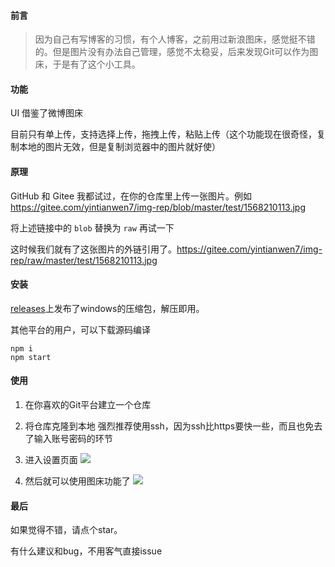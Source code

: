 #### 前言
> 因为自己有写博客的习惯，有个人博客，之前用过新浪图床，感觉挺不错的。但是图片没有办法自己管理，感觉不太稳妥，后来发现Git可以作为图床，于是有了这个小工具。

#### 功能
UI 借鉴了微博图床

目前只有单上传，支持选择上传，拖拽上传，粘贴上传（这个功能现在很奇怪，复制本地的图片无效，但是复制浏览器中的图片就好使）

#### 原理
GitHub 和 Gitee 我都试过，在你的仓库里上传一张图片。例如 https://gitee.com/yintianwen7/img-rep/blob/master/test/1568210113.jpg

将上述链接中的 `blob` 替换为 `raw` 再试一下

这时候我们就有了这张图片的外链引用了。https://gitee.com/yintianwen7/img-rep/raw/master/test/1568210113.jpg


#### 安装
[releases](https://github.com/TavenYin/GIH/releases)上发布了windows的压缩包，解压即用。

其他平台的用户，可以下载源码编译
```
npm i
npm start
```

#### 使用
1. 在你喜欢的Git平台建立一个仓库

2. 将仓库克隆到本地
强烈推荐使用ssh，因为ssh比https要快一些，而且也免去了输入账号密码的环节

3. 进入设置页面
![](https://gitee.com/yintianwen7/img-rep2/raw/master/testttt/49E3D35F-96CA-4B21-A544-AB1E200A0E08.png)

4. 然后就可以使用图床功能了
![](https://gitee.com/yintianwen7/img-rep2/raw/master/testttt/73CF5346-3CDE-4073-AFD1-D2C649E6861F.png)

#### 最后
如果觉得不错，请点个star。

有什么建议和bug，不用客气直接issue